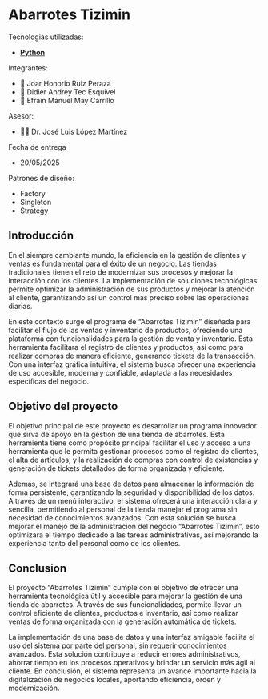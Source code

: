 # Abarrotes Tizimin 

Tecnologias utilizadas:
- [**Python**](https://www.python.org/) 



Integrantes:
- 👾 Joar Honorio Ruiz Peraza
- 🐹 Didier Andrey Tec Esquivel
- 🐉 Efrain Manuel May Carrillo


Asesor:
- 👩‍💻 Dr. José Luis López Martínez 

Fecha de entrega
- 20/05/2025

Patrones de diseño:
- Factory
- Singleton
- Strategy

## Introducción

En el siempre cambiante mundo, la eficiencia en la gestión de clientes y ventas es fundamental para el éxito de un negocio. Las tiendas tradicionales tienen el reto de modernizar sus procesos y mejorar la interacción con los clientes. La implementación de soluciones tecnológicas permite optimizar la administración de sus productos y mejorar la atención al cliente, garantizando así un control más preciso sobre las operaciones diarias.

En este contexto surge el programa de “Abarrotes Tizimín” diseñada para facilitar el flujo de las ventas y inventario de productos, ofreciendo una plataforma con funcionalidades para la gestión de venta y inventario. Esta herramienta facilitara el registro de clientes y productos, así como para realizar compras de manera eficiente, generando tickets de la transacción. Con una interfaz gráfica intuitiva, el sistema busca ofrecer una experiencia de uso accesible, moderna y confiable, adaptada a las necesidades específicas del negocio.


## Objetivo del proyecto

El objetivo principal de este proyecto es desarrollar un programa innovador que sirva de apoyo en la gestión de una tienda de abarrotes. Esta herramienta tiene como propósito principal facilitar el uso y acceso a una herramienta que le permita gestionar procesos como el registro de clientes, el alta de artículos, y la realización de compras con control de existencias y generación de tickets detallados de forma organizada y eficiente.

Además, se integrará una base de datos para almacenar la información de forma persistente, garantizando la seguridad y disponibilidad de los datos. A través de un menú interactivo, el sistema ofrecerá una interacción clara y sencilla, permitiendo al personal de la tienda manejar el programa sin necesidad de conocimientos avanzados. Con esta solución se busca mejorar el manejo de la administración del negocio “Abarrotes Tizimín”, esto optimizara el tiempo dedicado a las tareas administrativas, así mejorando la experiencia tanto del personal como de los clientes.

## Conclusion

El proyecto “Abarrotes Tizimín” cumple con el objetivo de ofrecer una herramienta tecnológica útil y accesible para mejorar la gestión de una tienda de abarrotes. A través de sus funcionalidades, permite llevar un control eficiente de clientes, productos e inventario, así como realizar ventas de forma organizada con la generación automática de tickets.

La implementación de una base de datos y una interfaz amigable facilita el uso del sistema por parte del personal, sin requerir conocimientos avanzados. Esta solución contribuye a reducir errores administrativos, ahorrar tiempo en los procesos operativos y brindar un servicio más ágil al cliente. En conclusión, el sistema representa un avance importante hacia la digitalización de negocios locales, aportando eficiencia, orden y modernización.



